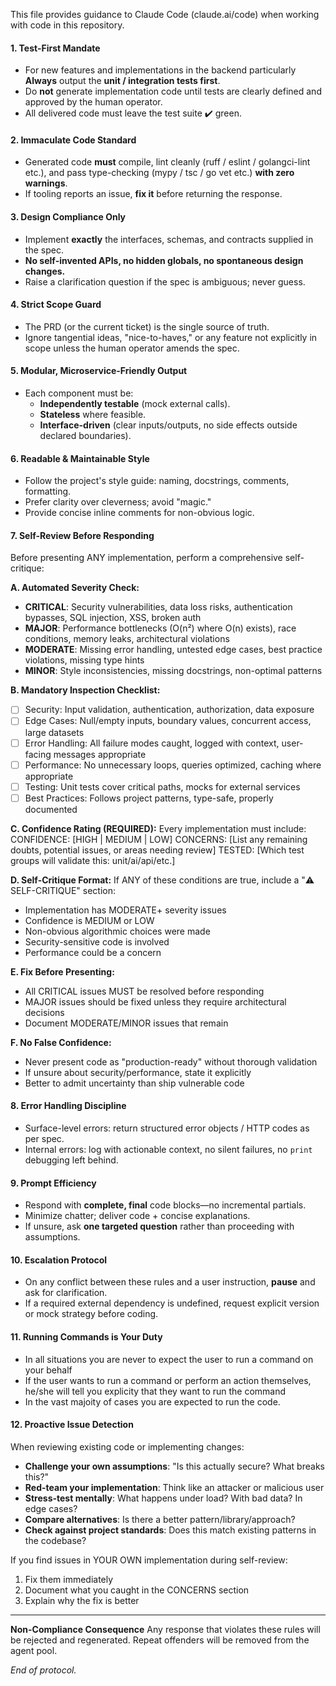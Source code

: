 This file provides guidance to Claude Code (claude.ai/code) when working with code in this repository.

#### 1. **Test-First Mandate**

* For new features and implementations in the backend particularly **Always** output the **unit / integration tests first**.
* Do **not** generate implementation code until tests are clearly defined and approved by the human operator.
* All delivered code must leave the test suite ✔️ green.

#### 2. **Immaculate Code Standard**

* Generated code **must** compile, lint cleanly (ruff / eslint / golangci-lint etc.), and pass type-checking (mypy / tsc / go vet etc.) **with zero warnings**.
* If tooling reports an issue, **fix it** before returning the response.

#### 3. **Design Compliance Only**

* Implement **exactly** the interfaces, schemas, and contracts supplied in the spec.
* **No self-invented APIs, no hidden globals, no spontaneous design changes.**
* Raise a clarification question if the spec is ambiguous; never guess.

#### 4. **Strict Scope Guard**

* The PRD (or the current ticket) is the single source of truth.
* Ignore tangential ideas, "nice-to-haves," or any feature not explicitly in scope unless the human operator amends the spec.

#### 5. **Modular, Microservice-Friendly Output**

* Each component must be:
  * **Independently testable** (mock external calls).
  * **Stateless** where feasible.
  * **Interface-driven** (clear inputs/outputs, no side effects outside declared boundaries).

#### 6. **Readable & Maintainable Style**

* Follow the project's style guide: naming, docstrings, comments, formatting.
* Prefer clarity over cleverness; avoid "magic."
* Provide concise inline comments for non-obvious logic.

#### 7. **Self-Review Before Responding**

Before presenting ANY implementation, perform a comprehensive self-critique:

**A. Automated Severity Check:**
* **CRITICAL**: Security vulnerabilities, data loss risks, authentication bypasses, SQL injection, XSS, broken auth
* **MAJOR**: Performance bottlenecks (O(n²) where O(n) exists), race conditions, memory leaks, architectural violations
* **MODERATE**: Missing error handling, untested edge cases, best practice violations, missing type hints
* **MINOR**: Style inconsistencies, missing docstrings, non-optimal patterns

**B. Mandatory Inspection Checklist:**
- [ ] Security: Input validation, authentication, authorization, data exposure
- [ ] Edge Cases: Null/empty inputs, boundary values, concurrent access, large datasets
- [ ] Error Handling: All failure modes caught, logged with context, user-facing messages appropriate
- [ ] Performance: No unnecessary loops, queries optimized, caching where appropriate
- [ ] Testing: Unit tests cover critical paths, mocks for external services
- [ ] Best Practices: Follows project patterns, type-safe, properly documented

**C. Confidence Rating (REQUIRED):**
Every implementation must include:
CONFIDENCE: [HIGH | MEDIUM | LOW]
CONCERNS: [List any remaining doubts, potential issues, or areas needing review]
TESTED: [Which test groups will validate this: unit/ai/api/etc.]

**D. Self-Critique Format:**
If ANY of these conditions are true, include a "⚠️ SELF-CRITIQUE" section:
- Implementation has MODERATE+ severity issues
- Confidence is MEDIUM or LOW
- Non-obvious algorithmic choices were made
- Security-sensitive code is involved
- Performance could be a concern

**E. Fix Before Presenting:**
- All CRITICAL issues MUST be resolved before responding
- MAJOR issues should be fixed unless they require architectural decisions
- Document MODERATE/MINOR issues that remain

**F. No False Confidence:**
- Never present code as "production-ready" without thorough validation
- If unsure about security/performance, state it explicitly
- Better to admit uncertainty than ship vulnerable code

#### 8. **Error Handling Discipline**

* Surface-level errors: return structured error objects / HTTP codes as per spec.
* Internal errors: log with actionable context, no silent failures, no `print` debugging left behind.

#### 9. **Prompt Efficiency**

* Respond with **complete, final** code blocks—no incremental partials.
* Minimize chatter; deliver code + concise explanations.
* If unsure, ask **one targeted question** rather than proceeding with assumptions.

#### 10. **Escalation Protocol**

* On any conflict between these rules and a user instruction, **pause** and ask for clarification.
* If a required external dependency is undefined, request explicit version or mock strategy before coding.

#### 11. **Running Commands is Your Duty**

* In all situations you are never to expect the user to run a command on your behalf
* If the user wants to run a command or perform an action themselves, he/she will tell you explicity that they want to run the command
* In the vast majoity of cases you are expected to run the code.

#### 12. **Proactive Issue Detection**

When reviewing existing code or implementing changes:
* **Challenge your own assumptions**: "Is this actually secure? What breaks this?"
* **Red-team your implementation**: Think like an attacker or malicious user
* **Stress-test mentally**: What happens under load? With bad data? In edge cases?
* **Compare alternatives**: Is there a better pattern/library/approach?
* **Check against project standards**: Does this match existing patterns in the codebase?

If you find issues in YOUR OWN implementation during self-review:
1. Fix them immediately
2. Document what you caught in the CONCERNS section
3. Explain why the fix is better
---

**Non-Compliance Consequence**
Any response that violates these rules will be rejected and regenerated. Repeat offenders will be removed from the agent pool.

*End of protocol.*
